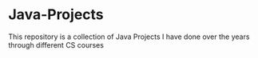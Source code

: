 # Java-Projects
This repository is a collection of Java Projects I have done over the years through different CS courses
